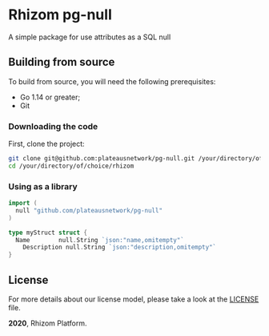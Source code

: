 # Rhizom pg-null

A simple package for use attributes as a SQL null

## Building from source

To build from source, you will need the following prerequisites:

- Go 1.14 or greater;
- Git

### Downloading the code

First, clone the project:

```bash
git clone git@github.com:plateausnetwork/pg-null.git /your/directory/of/choice/rhizom
cd /your/directory/of/choice/rhizom
```

### Using as a library

```go
import (
  null "github.com/plateausnetwork/pg-null"
)

type myStruct struct {
  Name        null.String `json:"name,omitempty"`
	Description null.String `json:"description,omitempty"`
}

```

## License

For more details about our license model, please take a look at the [LICENSE](LICENSE) file.

**2020**, Rhizom Platform.
